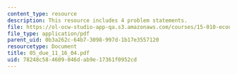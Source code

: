 ```yaml
---
content_type: resource
description: This resource includes 4 problem statements.
file: https://ol-ocw-studio-app-qa.s3.amazonaws.com/courses/15-010-economic-analysis-for-business-decisions-fall-2004/78248c584609046dab9e17361f0952cd_05_due_11_16_04.pdf
file_type: application/pdf
parent_uid: 0b3a262c-64b7-3098-997d-1b17e3557120
resourcetype: Document
title: 05_due_11_16_04.pdf
uid: 78248c58-4609-046d-ab9e-17361f0952cd
---
```

